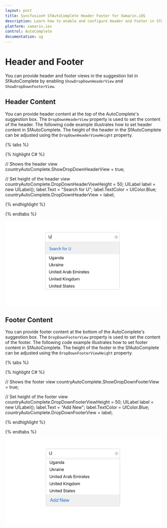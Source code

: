```yaml
---
layout: post
title: Syncfusion® SfAutoComplete Header Footer for Xamarin.iOS
description: Learn how to enable and configure Header and Footer in SfAutoComplete control to enhance user interface.
platform: xamarin.ios 
control: AutoComplete
documentation: ug
---
```


# Header and Footer

You can provide header and footer views in the suggestion list in SfAutoComplete by enabling `ShowDropDownHeaderView` and `ShowDropDownFooterView`.

## Header Content

You can provide header content at the top of the AutoComplete's suggestion box. The `DropDownHeaderView` property is used to set the content of the header. The following code example illustrates how to set header content in SfAutoComplete. The height of the header in the SfAutoComplete can be adjusted using the `DropDownHeaderViewHeight` property.

{% tabs %}

{% highlight C# %}

// Shows the header view
countryAutoComplete.ShowDropDownHeaderView = true;

// Set height of the header view
countryAutoComplete.DropDownHeaderViewHeight = 50;
UILabel label = new UILabel();
label.Text = "Search for U";
label.TextColor = UIColor.Blue;
countryAutoComplete.DropDownHeaderView = label;


{% endhighlight %}

{% endtabs %}

![Header view in AutoComplete](images/Header.png)
## Footer Content

You can provide footer content at the bottom of the AutoComplete's suggestion box. The `DropDownFooterView` property is used to set the content of the footer. The following code example illustrates how to set footer content in SfAutoComplete. The height of the footer in the SfAutoComplete can be adjusted using the `DropDownFooterViewHeight` property.


{% tabs %}

{% highlight C# %}

// Shows the footer view
countryAutoComplete.ShowDropDownFooterView = true;

// Set height of the footer view
countryAutoComplete.DropDownFooterViewHeight = 50;
UILabel label = new UILabel();
label.Text = "Add New";
label.TextColor = UIColor.Blue;
countryAutoComplete.DropDownFooterView = label;

{% endhighlight %}

{% endtabs %}

![Footer view in AutoComplete](images/Footer.png)
